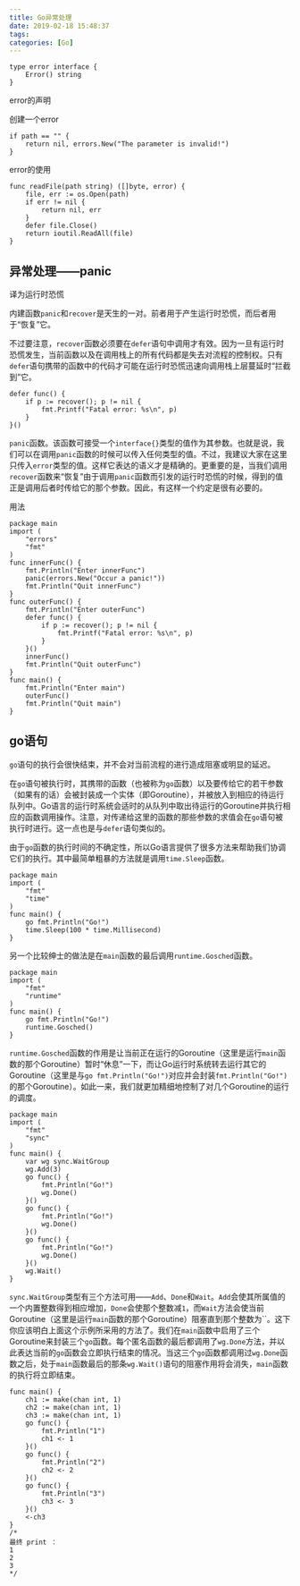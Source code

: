 ```yaml
---
title: Go异常处理
date: 2019-02-18 15:48:37
tags:
categories: [Go]
---
```

<pre><code class="language-go line-numbers">type error interface {
    Error() string
}
</code></pre>

error的声明

创建一个error

<pre><code class="language-go line-numbers">if path == "" {
    return nil, errors.New("The parameter is invalid!")
}
</code></pre>

error的使用

<pre><code class="language-go line-numbers">func readFile(path string) ([]byte, error) {
    file, err := os.Open(path)
    if err != nil {
        return nil, err
    }
    defer file.Close()
    return ioutil.ReadAll(file)
}
</code></pre>

## 异常处理——panic

译为运行时恐慌

内建函数`panic`和`recover`是天生的一对。前者用于产生运行时恐慌，而后者用于“恢复”它。

不过要注意，`recover`函数必须要在`defer`语句中调用才有效。因为一旦有运行时恐慌发生，当前函数以及在调用栈上的所有代码都是失去对流程的控制权。只有`defer`语句携带的函数中的代码才可能在运行时恐慌迅速向调用栈上层蔓延时“拦截到”它。

<pre><code class="language-go line-numbers">defer func() {
    if p := recover(); p != nil {
        fmt.Printf("Fatal error: %s\n", p)
    }
}()
</code></pre>

`panic`函数。该函数可接受一个`interface{}`类型的值作为其参数。也就是说，我们可以在调用`panic`函数的时候可以传入任何类型的值。不过，我建议大家在这里只传入`error`类型的值。这样它表达的语义才是精确的。更重要的是，当我们调用`recover`函数来“恢复”由于调用`panic`函数而引发的运行时恐慌的时候，得到的值正是调用后者时传给它的那个参数。因此，有这样一个约定是很有必要的。

用法

<pre><code class="language-go line-numbers">package main
import (
    "errors"
    "fmt"
)
func innerFunc() {
    fmt.Println("Enter innerFunc")
    panic(errors.New("Occur a panic!"))
    fmt.Println("Quit innerFunc")
}
func outerFunc() {
    fmt.Println("Enter outerFunc")
    defer func() {
        if p := recover(); p != nil {
            fmt.Printf("Fatal error: %s\n", p)
        }
    }()
    innerFunc()
    fmt.Println("Quit outerFunc")
}
func main() {
    fmt.Println("Enter main")
    outerFunc()
    fmt.Println("Quit main")
}
</code></pre>

## go语句

`go`语句的执行会很快结束，并不会对当前流程的进行造成阻塞或明显的延迟。

在`go`语句被执行时，其携带的函数（也被称为`go`函数）以及要传给它的若干参数（如果有的话）会被封装成一个实体（即Goroutine），并被放入到相应的待运行队列中。Go语言的运行时系统会适时的从队列中取出待运行的Goroutine并执行相应的函数调用操作。注意，对传递给这里的函数的那些参数的求值会在`go`语句被执行时进行。这一点也是与`defer`语句类似的。

由于`go`函数的执行时间的不确定性，所以Go语言提供了很多方法来帮助我们协调它们的执行。其中最简单粗暴的方法就是调用`time.Sleep`函数。

<pre><code class="language-go line-numbers">package main
import (
    "fmt"
    "time"
)
func main() {
    go fmt.Println("Go!")
    time.Sleep(100 * time.Millisecond)
}
</code></pre>

另一个比较绅士的做法是在`main`函数的最后调用`runtime.Gosched`函数。

<pre><code class="language-go line-numbers">package main
import (
    "fmt"
    "runtime"
)
func main() {
    go fmt.Println("Go!")
    runtime.Gosched()
}
</code></pre>

`runtime.Gosched`函数的作用是让当前正在运行的Goroutine（这里是运行`main`函数的那个Goroutine）暂时“休息”一下，而让Go运行时系统转去运行其它的Goroutine（这里是与`go fmt.Println("Go!")`对应并会封装`fmt.Println("Go!")`的那个Goroutine）。如此一来，我们就更加精细地控制了对几个Goroutine的运行的调度。

<pre><code class="language-go line-numbers">package main
import (
    "fmt"
    "sync"
)
func main() {
    var wg sync.WaitGroup
    wg.Add(3)
    go func() {
        fmt.Println("Go!")
        wg.Done()
    }()
    go func() {
        fmt.Println("Go!")
        wg.Done()
    }()
    go func() {
        fmt.Println("Go!")
        wg.Done()
    }()
    wg.Wait()
}
</code></pre>

`sync.WaitGroup`类型有三个方法可用——`Add`、`Done`和`Wait`。`Add`会使其所属值的一个内置整数得到相应增加，`Done`会使那个整数减`1`，而`Wait`方法会使当前Goroutine（这里是运行`main`函数的那个Goroutine）阻塞直到那个整数为``。这下你应该明白上面这个示例所采用的方法了。我们在`main`函数中启用了三个Goroutine来封装三个`go`函数。每个匿名函数的最后都调用了`wg.Done`方法，并以此表达当前的`go`函数会立即执行结束的情况。当这三个`go`函数都调用过`wg.Done`函数之后，处于`main`函数最后的那条`wg.Wait()`语句的阻塞作用将会消失，`main`函数的执行将立即结束。

<pre><code class="language-go line-numbers">func main() {
    ch1 := make(chan int, 1)
    ch2 := make(chan int, 1)
    ch3 := make(chan int, 1)
    go func() {
        fmt.Println("1")
        ch1 &lt;- 1
    }()
    go func() {
        fmt.Println("2")
        ch2 &lt;- 2
    }()
    go func() {
        fmt.Println("3")
        ch3 &lt;- 3
    }()
    &lt;-ch3
}
/*
最终 print ：
1
2
3
*/
</code></pre>